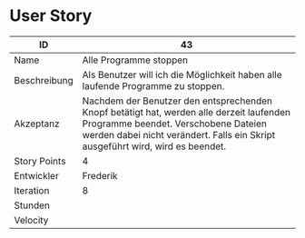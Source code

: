 # User Story

|ID          |43|
|-|-|
|Name        |Alle Programme stoppen|
|Beschreibung|Als Benutzer will ich die Möglichkeit haben alle laufende Programme zu stoppen.|
|Akzeptanz   |Nachdem der Benutzer den entsprechenden Knopf betätigt hat, werden alle derzeit laufenden Programme beendet. Verschobene Dateien werden dabei nicht verändert. Falls ein Skript ausgeführt wird, wird es beendet.| 
|Story Points|4|
|Entwickler  |Frederik|
|Iteration   |8|
|Stunden     ||
|Velocity    ||
